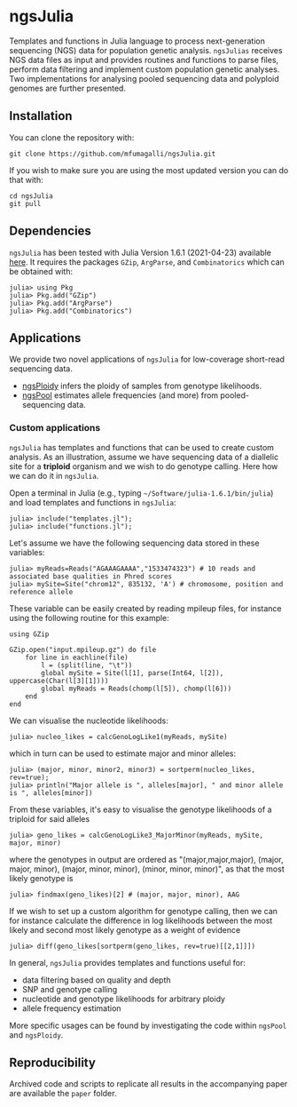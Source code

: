 # ngsJulia

Templates and functions in Julia language to process next-generation sequencing (NGS) data for population genetic analysis.
`ngsJulias` receives NGS data files as input and provides routines and functions to parse files, perform data filtering and implement custom population genetic analyses.
Two implementations for analysing pooled sequencing data and polyploid genomes are further presented.

## Installation

You can clone the repository with:
```
git clone https://github.com/mfumagalli/ngsJulia.git
```

If you wish to make sure you are using the most updated version you can do that with:
```
cd ngsJulia
git pull
```

## Dependencies

`ngsJulia` has been tested with Julia Version 1.6.1 (2021-04-23) available [here](https://julialang.org/downloads/).
It requires the packages `GZip`, `ArgParse`, and `Combinatorics` which can be obtained with:
```
julia> using Pkg
julia> Pkg.add("GZip")
julia> Pkg.add("ArgParse")
julia> Pkg.add("Combinatorics")
```

## Applications

We provide two novel applications of `ngsJulia` for low-coverage short-read sequencing data.
* [ngsPloidy](https://github.com/mfumagalli/ngsJulia/tree/master/ngsPloidy) infers the ploidy of samples from genotype likelihoods.
* [ngsPool](https://github.com/mfumagalli/ngsJulia/tree/master/ngsPool) estimates allele frequencies (and more) from pooled-sequencing data.

### Custom applications

`ngsJulia` has templates and functions that can be used to create custom analysis. 
As an illustration, assume we have sequencing data of a diallelic site for a __triploid__ organism and we wish to do genotype calling. 
Here how we can do it in `ngsJulia`.

Open a terminal in Julia (e.g., typing `~/Software/julia-1.6.1/bin/julia`) and load templates and functions in `ngsJulia`:
```
julia> include("templates.jl");
julia> include("functions.jl");
```

Let's assume we have the following sequencing data stored in these variables:
```
julia> myReads=Reads("AGAAAGAAAA","1533474323") # 10 reads and associated base qualities in Phred scores
julia> mySite=Site("chrom12", 835132, 'A') # chromosome, position and reference allele
```
These variable can be easily created by reading mpileup files, for instance using the following routine for this example:
```
using GZip

GZip.open("input.mpileup.gz") do file
	for line in eachline(file)
		l = (split(line, "\t"))
		global mySite = Site(l[1], parse(Int64, l[2]), uppercase(Char(l[3][1])))
		global myReads = Reads(chomp(l[5]), chomp(l[6]))
	end
end
```

We can visualise the nucleotide likelihoods:
```
julia> nucleo_likes = calcGenoLogLike1(myReads, mySite)
```
which in turn can be used to estimate major and minor alleles:
```
julia> (major, minor, minor2, minor3) = sortperm(nucleo_likes, rev=true);
julia> println("Major allele is ", alleles[major], " and minor allele is ", alleles[minor])
```

From these variables, it's easy to visualise the genotype likelihoods of a triploid for said alleles 
```
julia> geno_likes = calcGenoLogLike3_MajorMinor(myReads, mySite, major, minor)
```
where the genotypes in output are ordered as "(major,major,major), (major, major, minor), (major, minor, minor), (minor, minor, minor)", as that the most likely genotype is
```
julia> findmax(geno_likes)[2] # (major, major, minor), AAG
```

If we wish to set up a custom algorithm for genotype calling, then we can for instance calculate the difference in log likelihoods between the most likely and second most likely genotype as a weight of evidence
```
julia> diff(geno_likes[sortperm(geno_likes, rev=true)[[2,1]]])
```

In general, `ngsJulia` provides templates and functions useful for:
* data filtering based on quality and depth
* SNP and genotype calling
* nucleotide and genotype likelihoods for arbitrary ploidy
* allele frequency estimation

More specific usages can be found by investigating the code within `ngsPool` and `ngsPloidy`.

## Reproducibility

Archived code and scripts to replicate all results in the accompanying paper are available the `paper` folder.


